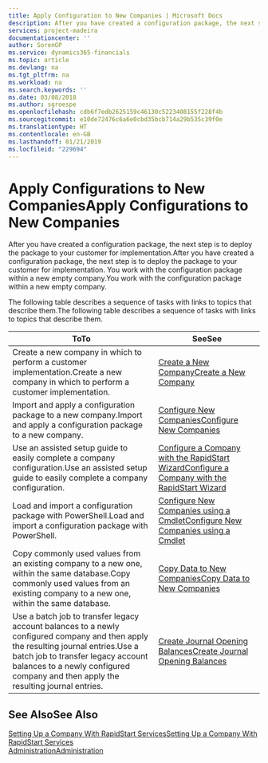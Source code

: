 ```yaml
---
title: Apply Configuration to New Companies | Microsoft Docs
description: After you have created a configuration package, the next step is to deploy the package to your customer for implementation. You use the configuration with a new empty company.
services: project-madeira
documentationcenter: ''
author: SorenGP
ms.service: dynamics365-financials
ms.topic: article
ms.devlang: na
ms.tgt_pltfrm: na
ms.workload: na
ms.search.keywords: ''
ms.date: 03/08/2018
ms.author: sgroespe
ms.openlocfilehash: cdb6f7edb2625159c46130c5223408155f228f4b
ms.sourcegitcommit: e10de72476c6a6e0cbd35bcb714a29b535c39f0e
ms.translationtype: HT
ms.contentlocale: en-GB
ms.lasthandoff: 01/21/2019
ms.locfileid: "229694"
---
```

# <a name="apply-configurations-to-new-companies"></a><span data-ttu-id="0ecec-104">Apply Configurations to New Companies</span><span class="sxs-lookup"><span data-stu-id="0ecec-104">Apply Configurations to New Companies</span></span>
<span data-ttu-id="0ecec-105">After you have created a configuration package, the next step is to deploy the package to your customer for implementation.</span><span class="sxs-lookup"><span data-stu-id="0ecec-105">After you have created a configuration package, the next step is to deploy the package to your customer for implementation.</span></span> <span data-ttu-id="0ecec-106">You work with the configuration package within a new empty company.</span><span class="sxs-lookup"><span data-stu-id="0ecec-106">You work with the configuration package within a new empty company.</span></span>  

 <span data-ttu-id="0ecec-107">The following table describes a sequence of tasks with links to topics that describe them.</span><span class="sxs-lookup"><span data-stu-id="0ecec-107">The following table describes a sequence of tasks with links to topics that describe them.</span></span>

|<span data-ttu-id="0ecec-108">**To**</span><span class="sxs-lookup"><span data-stu-id="0ecec-108">**To**</span></span>|<span data-ttu-id="0ecec-109">**See**</span><span class="sxs-lookup"><span data-stu-id="0ecec-109">**See**</span></span>|  
|------------|-------------|  
|<span data-ttu-id="0ecec-110">Create a new company in which to perform a customer implementation.</span><span class="sxs-lookup"><span data-stu-id="0ecec-110">Create a new company in which to perform a customer implementation.</span></span>|[<span data-ttu-id="0ecec-111">Create a New Company</span><span class="sxs-lookup"><span data-stu-id="0ecec-111">Create a New Company</span></span>](admin-how-to-create-a-new-company.md)|  
|<span data-ttu-id="0ecec-112">Import and apply a configuration package to a new company.</span><span class="sxs-lookup"><span data-stu-id="0ecec-112">Import and apply a configuration package to a new company.</span></span>|[<span data-ttu-id="0ecec-113">Configure New Companies</span><span class="sxs-lookup"><span data-stu-id="0ecec-113">Configure New Companies</span></span>](admin-how-to-configure-new-companies.md)|  
|<span data-ttu-id="0ecec-114">Use an assisted setup guide to easily complete a company configuration.</span><span class="sxs-lookup"><span data-stu-id="0ecec-114">Use an assisted setup guide to easily complete a company configuration.</span></span>|[<span data-ttu-id="0ecec-115">Configure a Company with the RapidStart Wizard</span><span class="sxs-lookup"><span data-stu-id="0ecec-115">Configure a Company with the RapidStart Wizard</span></span>](admin-how-to-configure-a-company-with-the-rapidstart-wizard.md)|
|<span data-ttu-id="0ecec-116">Load and import a configuration package with PowerShell.</span><span class="sxs-lookup"><span data-stu-id="0ecec-116">Load and import a configuration package with PowerShell.</span></span>|[<span data-ttu-id="0ecec-117">Configure New Companies using a Cmdlet</span><span class="sxs-lookup"><span data-stu-id="0ecec-117">Configure New Companies using a Cmdlet</span></span>](admin-how-to-configure-new-companies-using-a-cmdlet.md)|
|<span data-ttu-id="0ecec-118">Copy commonly used values from an existing company to a new one, within the same database.</span><span class="sxs-lookup"><span data-stu-id="0ecec-118">Copy commonly used values from an existing company to a new one, within the same database.</span></span>|[<span data-ttu-id="0ecec-119">Copy Data to New Companies</span><span class="sxs-lookup"><span data-stu-id="0ecec-119">Copy Data to New Companies</span></span>](admin-how-to-copy-data-to-new-companies.md)|  
|<span data-ttu-id="0ecec-120">Use a batch job to transfer legacy account balances to a newly configured company and then apply the resulting journal entries.</span><span class="sxs-lookup"><span data-stu-id="0ecec-120">Use a batch job to transfer legacy account balances to a newly configured company and then apply the resulting journal entries.</span></span>|[<span data-ttu-id="0ecec-121">Create Journal Opening Balances</span><span class="sxs-lookup"><span data-stu-id="0ecec-121">Create Journal Opening Balances</span></span>](admin-how-to-create-journal-opening-balances.md)|  

## <a name="see-also"></a><span data-ttu-id="0ecec-122">See Also</span><span class="sxs-lookup"><span data-stu-id="0ecec-122">See Also</span></span>  
[<span data-ttu-id="0ecec-123">Setting Up a Company With RapidStart Services</span><span class="sxs-lookup"><span data-stu-id="0ecec-123">Setting Up a Company With RapidStart Services</span></span>](admin-set-up-a-company-with-rapidstart.md)  
[<span data-ttu-id="0ecec-124">Administration</span><span class="sxs-lookup"><span data-stu-id="0ecec-124">Administration</span></span>](admin-setup-and-administration.md)

